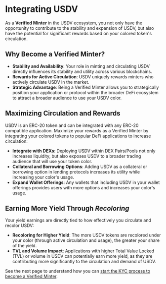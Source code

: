 # Integrating USDV

As a **Verified Minter** in the USDV ecosystem, you not only have the opportunity to contribute to the stability and expansion of USDV, but also have the potential for significant rewards based on your colored token's circulation.

## Why Become a Verified Minter?

* **Stability and Availability**: Your role in minting and circulating USDV directly influences its stability and utility across various blockchains.
* **Rewards for Active Circulation**: USDV uniquely rewards minters who actively circulate USDV in the market.
* **Strategic Advantage**: Being a Verified Minter allows you to strategically position your application or protocol within the broader DeFi ecosystem to attract a broader audience to use your USDV color.

## Maximizing Circulation and Rewards

USDV is an ERC-20 token and can be integrated with any ERC-20 compatible application. Maximize your rewards as a Verified Minter by integrating your colored tokens to popular DeFi applications to increase circulation:

* **Integrate with DEXs**: Deploying USDV within DEX Pairs/Pools not only increases liquidity, but also exposes USDV to a broader trading audience that will use your token color.
* **Collateral and Borrowing Options**: Adding USDV as a collateral or borrowing option in lending protocols increases its utility while increasing your color's usage.
* **Expand Wallet Offerings**: Any wallets that including USDV in your wallet offerings provides users with more options and increases your color's usage.

## Earning More Yield Through _Recoloring_

Your yield earnings are directly tied to how effectively you circulate and recolor USDV:

* **Recoloring for Higher Yield**: The more USDV tokens are recolored under your color (through active circulation and usage), the greater your share of the yield.
* **TVL and Volume Impact**: Applications with higher Total Value Locked (TVL) or volume in USDV can potentially earn more yield, as they are contributing more significantly to the circulation and demand of USDV.

See the next page to understand how you can [start the KYC process to become a Verified Minter](initial-kyc.md).



